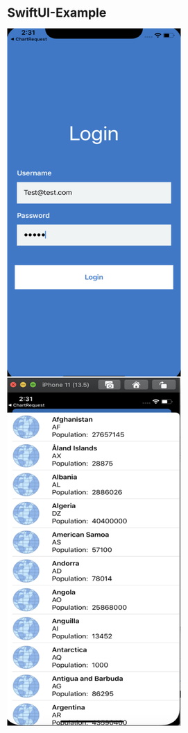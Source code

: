 # SwiftUI-Example
<img src="Screenshot%202020-06-23%20at%202.31.39%20PM.png" width="400" height="800">
<img src="Screenshot%202020-06-23%20at%202.31.32%20PM.png" width="400" height="800">
